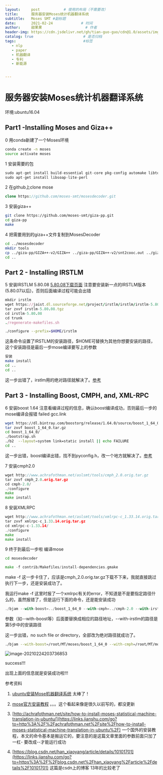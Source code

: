 ```yaml
---
layout:     post           # 使用的布局（不需要改）
title:      服务器安装Moses统计机器翻译系统
subtitle:   Moses SMT #副标题
date:       2021-02-24             # 时间
author:     甜果果                    # 作者
header-img: https://cdn.jsdelivr.net/gh/tian-guo-guo/cdn@1.0/assets/img/post-bg-coffee.jpeg    #背景图片
catalog: true                       # 是否归档
tags:                               #标签
   - nlp
   - paper
   - 机器翻译
   - 专利
   - 新能源


---
```



# 服务器安装Moses统计机器翻译系统

环境:ubuntu16.04

## Part1 -Installing Moses and Giza++

0 用conda新建了一个Moses环境

```bash
conda create -n moses
source activate moses
```

 1 安装需要的包

```csharp
sudo apt-get install build-essential git-core pkg-config automake libtool wget zlib1g-dev python-dev libbz2-dev
sudo apt-get install libsoap-lite-perl
```

2 在github上clone mose

```php
clone https://github.com/moses-smt/mosesdecoder.git
```

3 安装giza++

```bash
git clone https://github.com/moses-smt/giza-pp.git
cd giza-pp
make
```

4 把需要用到的giza++文件复制到MosesDecoder

```bash
cd ../mosesdecoder
mkdir tools
cp ../giza-pp/GIZA++-v2/GIZA++ ../giza-pp/GIZA++-v2/snt2cooc.out ../giza-pp/mkcls-v2/mkcls tools
cd ..
```

## Part 2 - Installing IRSTLM

5 安装IRSTLM 5.80.08 [5.80.08下载页面](https://links.jianshu.com/go?to=https%3A%2F%2Fsourceforge.net%2Fprojects%2Firstlm%2Ffiles%2Firstlm%2Firstlm-5.80%2Firstlm-5.80.08.tgz%2Fdownload) 注意要安装新一点的IRSTLM版本(5.80.07以后)，否则后面编译过程可能会出错

```ruby
mkdir irstlm
wget https://jaist.dl.sourceforge.net/project/irstlm/irstlm/irstlm-5.80/irstlm-5.80.08.tgz
tar zxvf irstlm-5.80.08.tgz
cd irstlm-5.80.08
cd trunk
./regenerate-makefiles.sh
```

```bash
./configure --prefix=$HOME/irstlm 
```

这条命令设置了IRSTLM的安装路径，$HOME可替换为其他你想要安装的路径，这个安装路径是最后一步mose编译要写上的参数

```bash
安装
make install
cd ..
cd ..
```

这一步出错了，irstlm用的绝对路径就解决了。[参考](https://blog.csdn.net/lqj1990/article/details/47105691)

## Part 3 - Installing Boost, CMPH, and, XML-RPC

6 安装boost 1.64 注意看编译过程的信息，确认boost编译成功，否则最后一步的mose编译会报错 failed gcc.link

```bash
wget https://dl.bintray.com/boostorg/release/1.64.0/source/boost_1_64_0.tar.gz
tar zxvf boost_1_64_0.tar.gz 
cd boost_1_64_0/
./bootstrap.sh 
./b2  --layout=system link=static install || echo FAILURE
cd ..
```

这一步出错，boost编译出错，找不到pyconfig.h，改一个地方就解决了。[参考](https://www.jianshu.com/p/f245b9a8279c)

7 安装cmph2.0

```go
wget http://www.achrafothman.net/aslsmt/tools/cmph_2.0.orig.tar.gz
tar zxvf cmph_2.0.orig.tar.gz
cd cmph-2.0/
./configure
make
make install
```

8 安装XMLRPC

```go
wget http://www.achrafothman.net/aslsmt/tools/xmlrpc-c_1.33.14.orig.tar.gz
tar zxvf xmlrpc-c_1.33.14.orig.tar.gz
cd xmlrpc-c-1.33.14/
./configure
make
make install
```

9 终于到最后一步啦 编译mose

```bash
cd mosesdecoder
```

```go
make -f contrib/Makefiles/install-dependencies.gmake
```

make -f 这一步卡住了，应该是cmph_2.0.orig.tar.gz下载不下来，我就直接跳过执行下一步，还是安装成功了。

我运行make -f 这里时报了一个xmlrpc有关的error，不知道是不是要指定路径什么的，虽然报错了，但是运行下面的命令，还是能安装成功

```dart
./bjam --with-boost=../boost_1_64_0 --with-cmph=../cmph-2.0 --with-irstlm=../irstlm  --with-giza=../giza-pp 
```

参数（如--with-boost等）后面要替换成相应的路径地址，--with-irstlm的路径是第5步中的安装路径

这一步出错，no such file or directory，全部改为绝对路径就成功了。

```bash
./bjam --with-boost=/root/MT/moses/boost_1_64_0 --with-cmph=/root/MT/moses/cmph-2.0 --with-irstlm=/root/MT/moses/irstlm  --with-giza=/root/MT/moses/giza-pp
```

![image-20210224203736853](https://cdn.jsdelivr.net/gh/tian-guo-guo/cdn@master/assets/picgoimg/20210224203737.png)

success!!!

出现上面的信息就是安装成功啦!!!



参考资料

1.  [ubuntu安装Mose机器翻译系统](https://www.jianshu.com/p/32a8ac498ee1)  太棒了！

1.  [mose官方安装教程](https://links.jianshu.com/go?to=http%3A%2F%2Fwww.statmt.org%2Fmoses%2F%3Fn%3DDevelopment.GetStarted) 。。。这个看起来像是很久以前写的，都没更新
2.  [http://achrafothman.net/site/how-to-install-moses-statistical-machine-translation-in-ubuntu/](https://links.jianshu.com/go?to=http%3A%2F%2Fachrafothman.net%2Fsite%2Fhow-to-install-moses-statistical-machine-translation-in-ubuntu%2F)  一个国外的安装教程，本文的命令基本是搬运它的，要注意的是这篇文章里面的参数前面只加了一杠- 要改成--才能运行成功
3.  [https://blog.csdn.net/han_xiaoyang/article/details/10101701](https://links.jianshu.com/go?to=https%3A%2F%2Fblog.csdn.net%2Fhan_xiaoyang%2Farticle%2Fdetails%2F10101701)
     这篇是csdn上的博客 13年的比较老了
